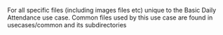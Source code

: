 For all specific files (including images files etc) unique to the Basic Daily Attendance use case. Common files used by this use case are found in usecases/common and its subdirectories
